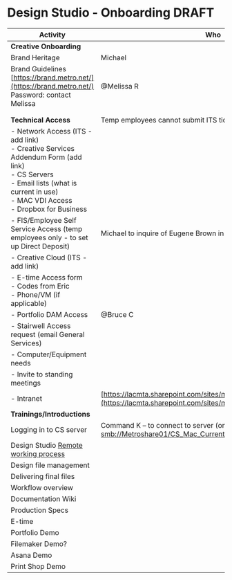 # Design Studio - Onboarding DRAFT

| **Activity**| **Who**|
| ---------------------------------------------------------------------------------------------------------------------------------------------------------------------------------------------------------- | ---------------------------------------------------------------------------------------------------------------------------------------------- |
| **Creative Onboarding**||
| Brand Heritage | Michael|
| Brand Guidelines<br>[https://brand.metro.net/](https://brand.metro.net/)<br>Password: contact Melissa| @Melissa R |
|  ||
|  ||
| **Technical Access**   |Temp employees cannot submit ITS tickets|
| - Network Access (ITS - add link)<br>- Creative Services Addendum Form (add link)<br>- CS Servers <br>- Email lists (what is current in use)<br>- MAC VDI Access<br>- Dropbox for Business ||
| - FIS/Employee Self Service Access (temp employees only - to set up Direct Deposit)  | Michael to inquire of Eugene Brown in HR|
| - Creative Cloud (ITS - add link) ||
| - E-time Access form<br>- Codes from Eric<br>- Phone/VM (if applicable)||
| - Portfolio DAM Access | @Bruce C   |
| - Stairwell Access request (email General Services) ||
| - Computer/Equipment needs||
| - Invite to standing meetings ||
| - Intranet  | [https://lacmta.sharepoint.com/sites/mymetro/Pages/Welcome.aspx](https://lacmta.sharepoint.com/sites/mymetro/Pages/Welcome.aspx)|
| **Trainings/Introductions**   ||
| Logging in to CS server| Command K – to connect to server (on-site only)<br>[smb://Metroshare01/CS_Mac_Current](smb://Metroshare01/CS_Mac_Current) for all current jobs |
| Design Studio [Remote working process](https://paper.dropbox.com/doc/Design-Studio-Remote-Working-Process--BVo9mtNrS7~_Lqa3qN48~09pAg-6GUbRaitWX4aX5Np8Wpw7)   ||
| Design file management ||
| Delivering final files ||
| Workflow overview  ||
| Documentation Wiki ||
| Production Specs   ||
| E-time  ||
| Portfolio Demo ||
| Filemaker Demo?||
| Asana Demo  ||
| Print Shop Demo||
